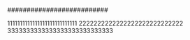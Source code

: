 ##########################

1111111111111111111111111111
2222222222222222222222222222
3333333333333333333333333333
